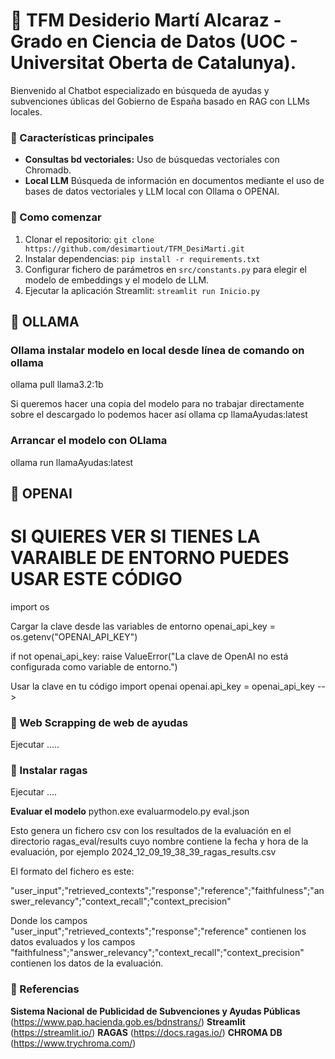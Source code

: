 # 📝 TFM Desiderio Martí Alcaraz - Grado en Ciencia de Datos (UOC - Universitat Oberta de Catalunya).

Bienvenido al Chatbot especializado en búsqueda de ayudas y subvenciones úblicas del Gobierno de España basado en RAG con LLMs locales.

### 🌟 Características principales
- **Consultas bd vectoriales:** Uso de búsquedas vectoriales con Chromadb.
- **Local LLM** Búsqueda de información en documentos mediante el uso de bases de datos vectoriales y LLM local  con Ollama o OPENAI.


### 🚀 Como comenzar
1. Clonar el repositorio: `git clone https://github.com/desimartiout/TFM_DesiMarti.git`
2. Instalar dependencias: `pip install -r requirements.txt`
3. Configurar fichero de parámetros en `src/constants.py` para elegir el modelo de embeddings y el modelo de LLM.
4. Ejecutar la aplicación Streamlit: `streamlit run Inicio.py`

## 📘 OLLAMA

### Ollama instalar modelo en local desde línea de comando on ollama
ollama pull llama3.2:1b

Si queremos hacer una copia del modelo para no trabajar directamente sobre el descargado lo podemos hacer así
ollama cp llamaAyudas:latest

### Arrancar el modelo con OLlama
ollama run llamaAyudas:latest

## 📘 OPENAI

# SI QUIERES VER SI TIENES LA VARAIBLE DE ENTORNO PUEDES USAR ESTE CÓDIGO
import os

Cargar la clave desde las variables de entorno
openai_api_key = os.getenv("OPENAI_API_KEY")

if not openai_api_key:
    raise ValueError("La clave de OpenAI no está configurada como variable de entorno.")

Usar la clave en tu código
import openai
openai.api_key = openai_api_key -->

### 📘 Web Scrapping de web de ayudas
Ejecutar .....


### 📘 Instalar ragas
Ejecutar ....

**Evaluar el modelo**
python.exe evaluarmodelo.py eval.json

Esto genera un fichero csv con los resultados de la evaluación en el directorio ragas_eval/results cuyo nombre contiene la fecha y hora de la evaluación, por ejemplo 2024_12_09_19_38_39_ragas_results.csv

El formato del fichero es este:

"user_input";"retrieved_contexts";"response";"reference";"faithfulness";"answer_relevancy";"context_recall";"context_precision"

Donde los campos "user_input";"retrieved_contexts";"response";"reference" contienen los datos evaluados y los campos "faithfulness";"answer_relevancy";"context_recall";"context_precision" contienen los datos de la evaluación.

### 📘 Referencias
**Sistema Nacional de Publicidad de Subvenciones y Ayudas Públicas** (https://www.pap.hacienda.gob.es/bdnstrans/)
**Streamlit** (https://streamlit.io/)
**RAGAS** (https://docs.ragas.io/)
**CHROMA DB** (https://www.trychroma.com/)
